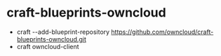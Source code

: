 # craft-blueprints-owncloud
* craft --add-blueprint-repository https://github.com/owncloud/craft-blueprints-owncloud.git
* craft owncloud-client
